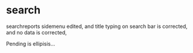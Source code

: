 # search
searchreports
sidemenu edited, 
and title typing on search bar is corrected, 
and no data is corrected,


Pending is ellipisis...
